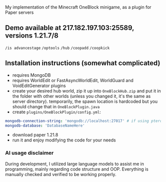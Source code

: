 My implementation of the Minecraft OneBlock minigame, as a plugin for Paper servers

## Demo available at 217.182.197.103:25589, versions 1.21.7/8
`/is advancestage` `/optools` `/hub` `/coopadd` `/coopkick`

## Installation instructions (somewhat complicated)
- requires MongoDB
- requires WorldEdit or FastAsyncWorldEdit, WorldGuard and VoidEditGenerator plugins
- create your desired hub world, zip it up into `OneBlockHub.zip` and put it in the folder with other worlds (unless you changed it, it's the same as server directory). temporarily, the spawn location is hardcoded but you should change that in `OneBlockPlugin.java`
- create `plugins/OneBlockPlugin/config.yml`:
```yml
mongodb-connection-string: 'mongodb://localhost:27017' # if using pterodactyl, try: 'mongodb://172.18.0.1:27017'
mongodb-database: 'DatabaseNameHere'
```
- download paper 1.21.8
- run it and enjoy modifying the code for your needs

### AI usage disclaimer
During development, I utilized large language models to assist me in programming, mainly regarding code structure and OOP. Everything is manually checked and verified to be working properly.
